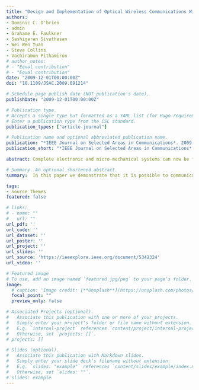 ```yaml
---
title: "Design and Implementation of Optical Wireless Communications With Optically Powered Smart Dust Motes"
authors:
- Dominic C. O'brien
- admin
- Grahame E. Faulkner
- Sashigaran Sivathasan
- Wei Wen Yuan
- Steve Collins
- Vachiramon Pithamiron
# author_notes:
# - "Equal contribution"
# - "Equal contribution"
date: "2009-12-01T00:00:00Z"
doi: "10.1109/JSAC.2009.091214"

# Schedule page publish date (NOT publication's date).
publishDate: "2009-12-01T00:00:00Z"

# Publication type.
# Accepts a single type but formatted as a YAML list (for Hugo requirements).
# Enter a publication type from the CSL standard.
publication_types: ["article-journal"]

# Publication name and optional abbreviated publication name.
publication: "*IEEE Journal on Selected Areas in Communications*. 2009;27(9): 1646-1653."
publication_short: "*IEEE Journal on Selected Areas in Communications*. 2009;27(9): 1646-1653"

abstract: Complete electronic and micro-mechanical systems can now be fabricated on the scale of hundreds of microns. Implementing radio frequency wireless communications with such "smart dust" is challenging, due to the power required and the small size of any antennas that can be implemented. Optical wireless communications, using a modulated retro-reflector at the smart dust has the advantages of low-power consumption and highly directive channels that allow long communications ranges. In this paper we report the design and implementation of a communications system that uses a base station to communicate with, and power, smart dust motes, over ranges of 10s of metres. A base station that uses holographic beamsteering is described, and dust motes that use silicon ICs to provide communications, power and modulation control. Results indicate the dust mote will operate at a range of over 30m from the base station.

# Summary. An optional shortened abstract.
summary:  In this paper we demonstrate that it is possible to communicate over 10s of metres with systems that can also be powered by the interrogating beam. Low communications energies of 16pJ/bit/mm2 of modulator are achieved, and it should be possible to reduce these further. The total electrical power consumption of the mote is approximately 40nW. 

tags:
- Source Themes
featured: false

# links:
# - name: ""
#   url: ""
url_pdf: ''
url_code: ''
url_dataset: ''
url_poster: ''
url_project: ''
url_slides: ''
url_source: 'https://ieeexplore.ieee.org/document/5342324'
url_video: ''

# Featured image
# To use, add an image named `featured.jpg/png` to your page's folder. 
image:
  # caption: 'Image credit: [**Unsplash**](https://unsplash.com/photos/jdD8gXaTZsc)'
  focal_point: ""
  preview_only: false

# Associated Projects (optional).
#   Associate this publication with one or more of your projects.
#   Simply enter your project's folder or file name without extension.
#   E.g. `internal-project` references `content/project/internal-project/index.md`.
#   Otherwise, set `projects: []`.
# projects: []

# Slides (optional).
#   Associate this publication with Markdown slides.
#   Simply enter your slide deck's filename without extension.
#   E.g. `slides: "example"` references `content/slides/example/index.md`.
#   Otherwise, set `slides: ""`.
# slides: example
---
```


<!-- {{% callout note %}}
Click the *Cite* button above to demo the feature to enable visitors to import publication metadata into their reference management software.
{{% /callout %}}

{{% callout note %}}
Create your slides in Markdown - click the *Slides* button to check out the example.
{{% /callout %}}

Add the publication's **full text** or **supplementary notes** here. You can use rich formatting such as including [code, math, and images](https://docs.hugoblox.com/content/writing-markdown-latex/). -->
